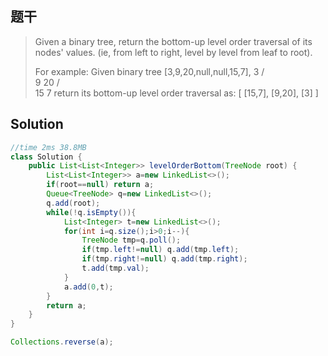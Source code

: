 ## 题干

> Given a binary tree, return the bottom-up level order traversal of its nodes' values. (ie, from left to right, level by level from leaf to root).
>
> For example:
> Given binary tree [3,9,20,null,null,15,7],
>     3
>    / \
>   9  20
>     /  \
>    15   7
> return its bottom-up level order traversal as:
> [
>   [15,7],
>   [9,20],
>   [3]
> ]

## Solution 

```java
//time 2ms 38.8MB
class Solution {
    public List<List<Integer>> levelOrderBottom(TreeNode root) {
        List<List<Integer>> a=new LinkedList<>();
        if(root==null) return a;
        Queue<TreeNode> q=new LinkedList<>();
        q.add(root);
        while(!q.isEmpty()){
            List<Integer> t=new LinkedList<>();
            for(int i=q.size();i>0;i--){
                TreeNode tmp=q.poll();
                if(tmp.left!=null) q.add(tmp.left);
                if(tmp.right!=null) q.add(tmp.right);
                t.add(tmp.val);
            }
            a.add(0,t);
        }
        return a;
    }
}
```

```java
Collections.reverse(a);
```

